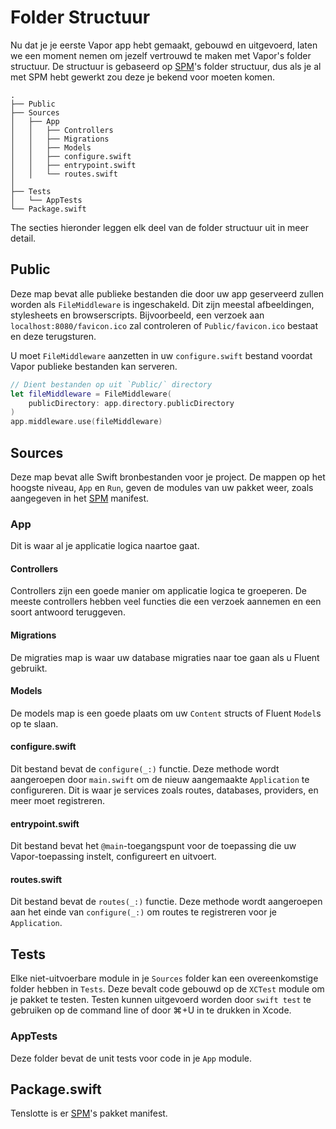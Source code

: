# Folder Structuur

Nu dat je je eerste Vapor app hebt gemaakt, gebouwd en uitgevoerd, laten we een moment nemen om jezelf vertrouwd te maken met Vapor's folder structuur. De structuur is gebaseerd op [SPM](spm.md)'s folder structuur, dus als je al met SPM hebt gewerkt zou deze je bekend voor moeten komen. 

```
.
├── Public
├── Sources
│   ├── App
│   │   ├── Controllers
│   │   ├── Migrations
│   │   ├── Models
│   │   ├── configure.swift 
│   │   ├── entrypoint.swift
│   │   └── routes.swift
│       
├── Tests
│   └── AppTests
└── Package.swift
```

The secties hieronder leggen elk deel van de folder structuur uit in meer detail.

## Public

Deze map bevat alle publieke bestanden die door uw app geserveerd zullen worden als `FileMiddleware` is ingeschakeld. Dit zijn meestal afbeeldingen, stylesheets en browserscripts. Bijvoorbeeld, een verzoek aan `localhost:8080/favicon.ico` zal controleren of `Public/favicon.ico` bestaat en deze terugsturen.

U moet `FileMiddleware` aanzetten in uw `configure.swift` bestand voordat Vapor publieke bestanden kan serveren.

```swift
// Dient bestanden op uit `Public/` directory
let fileMiddleware = FileMiddleware(
    publicDirectory: app.directory.publicDirectory
)
app.middleware.use(fileMiddleware)
```

## Sources

Deze map bevat alle Swift bronbestanden voor je project. 
De mappen op het hoogste niveau, `App` en `Run`, geven de modules van uw pakket weer, 
zoals aangegeven in het [SPM](spm.md) manifest.

### App

Dit is waar al je applicatie logica naartoe gaat. 

#### Controllers

Controllers zijn een goede manier om applicatie logica te groeperen. De meeste controllers hebben veel functies die een verzoek aannemen en een soort antwoord teruggeven.

#### Migrations

De migraties map is waar uw database migraties naar toe gaan als u Fluent gebruikt.

#### Models

De models map is een goede plaats om uw `Content` structs of Fluent `Model`s op te slaan.

#### configure.swift

Dit bestand bevat de `configure(_:)` functie. Deze methode wordt aangeroepen door `main.swift` om de nieuw aangemaakte `Application` te configureren. Dit is waar je services zoals routes, databases, providers, en meer moet registreren.

#### entrypoint.swift

Dit bestand bevat het `@main`-toegangspunt voor de toepassing die uw Vapor-toepassing instelt, configureert en uitvoert.

#### routes.swift

Dit bestand bevat de `routes(_:)` functie. Deze methode wordt aangeroepen aan het einde van `configure(_:)` om routes te registreren voor je `Application`. 

## Tests

Elke niet-uitvoerbare module in je `Sources` folder kan een overeenkomstige folder hebben in `Tests`. Deze bevalt code gebouwd op de `XCTest` module om je pakket te testen. Testen kunnen uitgevoerd worden door `swift test` te gebruiken op de command line of door ⌘+U in te drukken in Xcode.

### AppTests

Deze folder bevat de unit tests voor code in je `App` module.

## Package.swift

Tenslotte is er [SPM](spm.md)'s pakket manifest.